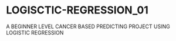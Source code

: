 # LOGISCTIC-REGRESSION_01
A BEGINNER LEVEL CANCER BASED PREDICTING PROJECT USING LOGISTIC REGRESSION
